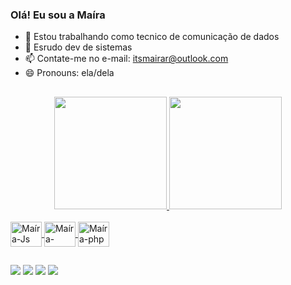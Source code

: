 ### Olá! Eu sou a Maíra


- 🔭 Estou trabalhando como tecnico de comunicação de dados
- 🌱 Esrudo dev de sistemas
- 📫 Contate-me no e-mail: itsmairar@outlook.com
- 😄 Pronouns: ela/dela

 ##
 
<div align="center">
  <a href="https://github.com/itsmairar">
  <img height="180em" src="https://github-readme-stats.vercel.app/api?username=itsmairar&show_icons=true&theme=dark&include_all_commits=true&count_private=true"/>
  <img height="180em" src="https://github-readme-stats.vercel.app/api/top-langs/?username=itsmairar&layout=compact&langs_count=7&theme=dark"/>
</div>

<div style="display: inline_block"><br>

          
  <img align="center" alt="Maíra-Js" height="40" width="50" src="https://user-images.githubusercontent.com/83184997/192118157-de52f04f-51d6-420f-99da-c451fafe7da7.png">
  <img align="center" alt="Maíra-html-css" height="40" width="50" src="https://user-images.githubusercontent.com/83184997/192118082-295bed30-0e69-4aed-8348-20b19bdb2504.png">
  <img align="center" alt="Maíra-php" height="40" width="50" src="https://user-images.githubusercontent.com/83184997/192118015-a090bc76-6193-46b4-9d85-0cd2ff02f5f7.png">


 ##
 
 <div> 
  <a href="https://instagram.com/itsmairar" target="_blank"><img src="https://img.shields.io/badge/-Instagram-%23E4405F?style=for-the-badge&logo=instagram&logoColor=white" target="_blank"></a>
 <a href="https://discord.gg/7W2BrKAf" target="_blank"><img src="https://img.shields.io/badge/Discord-7289DA?style=for-the-badge&logo=discord&logoColor=white" target="_blank"></a> 
  <a href = "mailto:contatorafaballerini@gmail.com"><img src="https://img.shields.io/badge/-Gmail-%23333?style=for-the-badge&logo=gmail&logoColor=white" target="_blank"></a>
  <a href="https://www.linkedin.com/in/rafaella-ballerini-45875016a" target="_blank"><img src="https://img.shields.io/badge/-LinkedIn-%230077B5?style=for-the-badge&logo=linkedin&logoColor=white" target="_blank"></a> 
